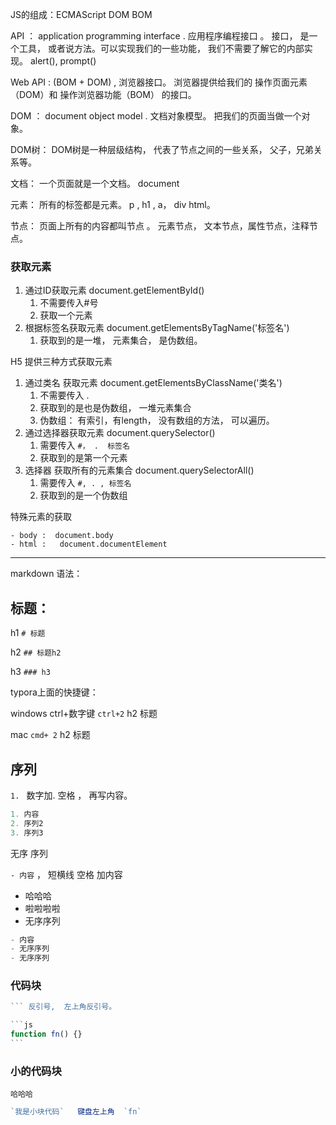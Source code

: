 JS的组成：ECMAScript  DOM  BOM   

API ： application programming interface .  应用程序编程接口 。 接口， 是一个工具， 或者说方法。可以实现我们的一些功能， 我们不需要了解它的内部实现。 alert(), prompt()

Web API : (BOM + DOM)  , 浏览器接口。 浏览器提供给我们的 操作页面元素（DOM）和 操作浏览器功能（BOM） 的接口。

DOM ： document object model . 文档对象模型。 把我们的页面当做一个对象。

DOM树： DOM树是一种层级结构， 代表了节点之间的一些关系， 父子，兄弟关系等。

文档： 一个页面就是一个文档。 document

元素： 所有的标签都是元素。  p , h1 , a， div html。

节点： 页面上所有的内容都叫节点 。 元素节点， 文本节点，属性节点，注释节点。



### 获取元素

1. 通过ID获取元素  document.getElementById()   
   1.  不需要传入#号
   2. 获取一个元素
2. 根据标签名获取元素  document.getElementsByTagName('标签名') 
   1. 获取到的是一堆， 元素集合， 是伪数组。

H5 提供三种方式获取元素

1. 通过类名 获取元素  document.getElementsByClassName('类名')
   1. 不需要传入  . 
   2. 获取到的是也是伪数组， 一堆元素集合
   3. 伪数组： 有索引，有length， 没有数组的方法， 可以遍历。
2. 通过选择器获取元素  document.querySelector() 
   1. 需要传入 `#， .  标签名`
   2. 获取到的是第一个元素
3. 选择器 获取所有的元素集合  document.querySelectorAll()
   1. 需要传入 `#, . , 标签名`
   2. 获取到的是一个伪数组

特殊元素的获取

	- body :  document.body
	- html :   document.documentElement



---

markdown 语法： 

## 标题：

h1   `# 标题`

h2 `## 标题h2`

h3  `### h3`

typora上面的快捷键：

 windows ctrl+数字键   `ctrl+2`  h2 标题 

 mac    `cmd+ 2`    h2 标题

## 序列

`1. ` 数字加. 空格 ， 再写内容。

```js
1. 内容 
2. 序列2
3. 序列3
```

无序 序列

`- 内容` ， 短横线 空格 加内容

- 哈哈哈
- 啦啦啦啦
- 无序序列

```js
- 内容
- 无序序列
- 无序序列
```

### 代码块

````js
``` 反引号,  左上角反引号。

```js
function fn() {}
```
````

### 小的代码块

`哈哈哈`

```js
`我是小块代码`   键盘左上角  `fn`
```


